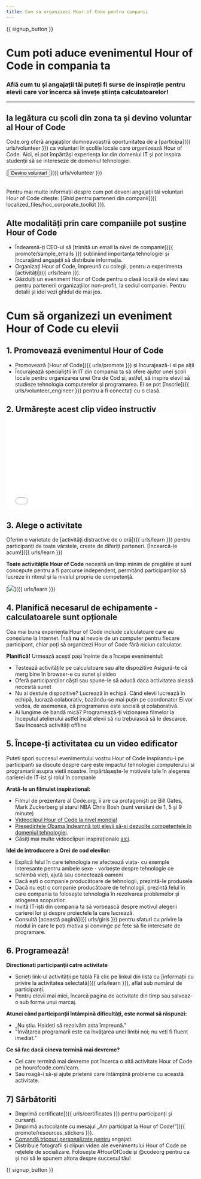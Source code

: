 ```yaml
---
title: Cum sa organizezi Hour of Code pentru companii
---
```


{{ signup_button }}

# Cum poti aduce evenimentul Hour of Code in compania ta
### Află cum tu și angajații tăi puteți fi surse de inspirație pentru elevii care vor încerca să învețe știința calculatoarelor!

***

## Ia legătura cu școli din zona ta și devino voluntar al Hour of Code
Code.org oferă angajaților dumneavoastră oportunitatea de a  [participa]({{ urls/volunteer }})  ca voluntari în școlile locale care organizează Hour of Code. Aici, ei pot împărtăși experiența lor din domeniul IT și pot inspira studenții să se intereseze de domeniul tehnologiei.

[<button>Devino voluntar!</button>]({{ urls/volunteer }})
<br>
<br>

Pentru mai multe informații despre cum pot deveni angajații tăi voluntari Hour of Code citește: [Ghid pentru parteneri din companii]({{ localized_files/hoc_corporate_toolkit }}).

## Alte modalități prin care companiile pot susține Hour of Code

- Îndeamnă-ți CEO-ul să  [trimită un email la nivel de companie]({{ promote/sample_emails }}) subliniind importanța tehnologiei și încurajând angajații să distribuie informația.
- Organizați Hour of Code, împreună cu colegii, pentru a experimenta [activități]({{ urls/learn }}).
- Găzduiți un eveniment Hour of Code pentru o clasă locală de elevi sau pentru partenerii organizațiilor non-profit, la sediul companiei. Pentru detalii și idei vezi ghidul de mai jos.


# Cum să organizezi un eveniment Hour of Code cu elevii

## 1. Promovează evenimentul Hour of Code
- Promovează [Hour of Code]({{ urls/promote }}) și încurajează-i si pe alții
- Încurajează specialiștii în IT din compania ta să ofere ajutor unei școli locale pentru organizarea unei Ora de Cod și, astfel, să inspire elevii să studieze tehnologia computerelor și programarea. Ei se pot [înscrie]({{ urls/volunteer_engineer }}) pentru a fi conectați cu o clasă.

## 2. Urmărește acest clip video instructiv <iframe width="500" height="255" src="//www.youtube.com/embed/SrnvvWDm73k" frameborder="0" allowfullscreen></iframe>

## 3. Alege o activitate
Oferim o varietate de [activități distractive de o oră]({{ urls/learn }}) pentru participanți de toate vârstele, create de diferiți parteneri. [Încearcă-le acum!]({{ urls/learn }})

**Toate activitățile Hour of Code** necesită un timp minim de pregătire și sunt concepute pentru a fi parcurse independent, permițând participanților să lucreze în ritmul și la nivelul propriu de competență.

[<img src="/images/fit-700/tutorials.png" />]({{ urls/learn }})

## 4. Planifică necesarul de echipamente - calculatoarele sunt opționale

Cea mai buna experienta Hour of Code include calculatoare care au conexiune la Internet. Însă **nu ai** nevoie de un computer pentru fiecare participant, chiar poți să organizezi Hour of Code fără niciun calculator.

**Planifică!** Urmează acești pași înainte de a începe evenimentul:

- Testează activitățile pe calculatoare sau alte dispozitive Asigură-te că merg bine în browser-e cu sunet și video
- Oferă participanților căști sau spune-le să aducă daca activitatea aleasă necesită sunet
- Nu ai destule dispozitive? Lucrează în echipă. Când elevii lucrează în echipă, lucrază colaborativ, bazându-se mai puțin pe coordonator Ei vor vedea, de asemenea, că programarea este socială şi colaborativă.
- Ai lungime de bandă mică? Programează-ți vizionarea filmelor la începutul atelierului astfel încât elevii să nu trebuiască să le descarce. Sau încearcă activități offline

## 5.  Începe-ți activitatea cu un video edificator
Puteti spori succesul evenimentului vostru Hour of Code inspirandu-i pe participanti sa discute despre care este impactul tehnologiei computerului si programarii asupra vietii noastre. Împărtășește-le motivele tale în alegerea carierei de IT-ist și rolul în companie

**Arată-le un filmulet inspirational:**

- Filmul de prezentare al Code.org, îi are ca protagoniști pe Bill Gates, Mark Zuckerberg și starul NBA Chris Bosh (sunt versiuni de 1, 5 și 9 minute)
- [Videoclipul Hour of Code la nivel mondial](https://www.youtube.com/watch?v=KsOIlDT145A)
- [ Preşedintele Obama îndeamnă toţi elevii să-și dezvolte competențele în domeniul tehnologiei](https://www.youtube.com/watch?v=6XvmhE1J9PY).
- Găsiţi mai multe videoclipuri inspiraționale [aici](https://www.youtube.com/playlist?list=PLzdnOPI1iJNfpD8i4Sx7U0y2MccnrNZuP).

**Idei de introducere a Orei de cod elevilor:**

- Explică felul în care tehnologia ne afectează viața- cu exemple interesante pentru ambele sexe - vorbește despre tehnologie ce schimbă vieți, ajută sau conectează oameni
- Dacă ești o companie producătoare de tehnologii, prezintă-le produsele
- Dacă nu ești o companie producătoare de tehnologii, prezintă felul în care compania ta folosește tehnologia în rezolvarea problemelor și atingerea scopurilor.
- Invită IT-iști din compania ta să vorbească despre motivul alegerii carierei lor și despre proiectele la care lucrează.
- Consultă [această pagină]({{ urls/girls }}) pentru sfaturi cu privire la modul în care le poți motiva și convinge pe fete să fie interesate de programare.

## 6. Programează!
**Directionati participanţii catre activitate**

- Scrieți link-ul activității pe tablă Fă clic pe linkul din lista cu [informații cu privire la activitatea selectată]({{ urls/learn }}), aflat sub numărul de participanți.
- Pentru elevii mai mici, încarcă pagina de activitate din timp sau salveaz-o sub forma unui marcaj.

**Atunci când participanții întâmpină dificultăți, este normal să răspunzi:**

- „Nu știu. Haideți să rezolvăm asta împreună.”
- "Învăţarea programarii este ca învăţarea unei limbi noi; nu veţi fi fluent imediat."

**Ce să fac dacă cineva termină mai devreme?**

- Cei care termină mai devreme pot încerca o altă activitate Hour of Code pe hourofcode.com/learn.
- Sau roagă-i să-și ajute prietenii care întâmpină probleme cu această activitate.

## 7) Sărbătoriti

- [Imprimă certificate]({{ urls/certificates }}) pentru participanți și cursanți.
- [Imprimă autocolante cu mesajul „Am participat la Hour of Code!”]({{ promote/resources_stickers }}).
- [Comandă tricouri personalizate pentru](http://blog.code.org/post/132608499493/hour-of-code-shirts-and-more) angajați.
- Distribuie fotografii și clipuri video ale evenimentului Hour of Code pe rețelele de socializare. Folosește #HourOfCode și @codeorg pentru ca și noi să le spunem altora despre succesul tău!

{{ signup_button }}
